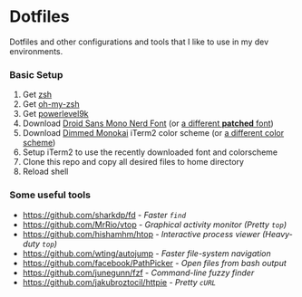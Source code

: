# Dotfiles

Dotfiles and other configurations and tools that I like to use in my dev environments.

### Basic Setup

1. Get [zsh](https://github.com/robbyrussell/oh-my-zsh/wiki/Installing-ZSH#install-and-set-up-zsh-as-default)
2. Get [oh-my-zsh](https://github.com/robbyrussell/oh-my-zsh#getting-started)
3. Get [powerlevel9k](https://github.com/bhilburn/powerlevel9k/wiki/Install-Instructions#option-2-install-for-oh-my-zsh)
4. Download [Droid Sans Mono Nerd Font](https://github.com/ryanoasis/nerd-fonts/blob/master/patched-fonts/DroidSansMono/complete/Droid%20Sans%20Mono%20Nerd%20Font%20Complete.otf) (or [a different **patched** font](https://github.com/ryanoasis/nerd-fonts))
5. Download [Dimmed Monokai](https://github.com/mbadolato/iTerm2-Color-Schemes/blob/master/schemes/DimmedMonokai.itermcolors) iTerm2 color scheme (or [a different color scheme](https://github.com/mbadolato/iTerm2-Color-Schemes))
5. Setup iTerm2 to use the recently downloaded font and colorscheme
6. Clone this repo and copy all desired files to home directory
7. Reload shell

### Some useful tools
* https://github.com/sharkdp/fd - *Faster `find`*
* https://github.com/MrRio/vtop - *Graphical activity monitor (Pretty `top`)*
* https://github.com/hishamhm/htop - *Interactive process viewer (Heavy-duty `top`)*
* https://github.com/wting/autojump - *Faster file-system navigation*
* https://github.com/facebook/PathPicker - *Open files from bash output*
* https://github.com/junegunn/fzf - *Command-line fuzzy finder*
* https://github.com/jakubroztocil/httpie - *Pretty `cURL`*
